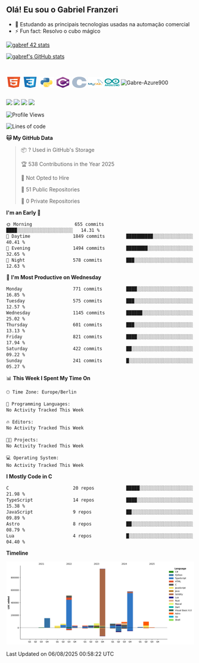 ## Olá! Eu sou o Gabriel Franzeri

- 🌱 Estudando as principais tecnologias usadas na automação comercial
- ⚡ Fun fact: Resolvo o cubo mágico 

[![gabref 42 stats](https://badge.mediaplus.ma/binary/galves-f)](https://github.com/gabref) <!-- (https://github.com/oakoudad/badge42) -->

[![gabref's GitHub stats](https://github-readme-stats.vercel.app/api?username=gabref&show_icons=true&theme=radical)](https://github.com/gabref) <!-- (https://github.com/anuraghazra/github-readme-stats) -->

<!--
 <div>
  <a href="https://github.com/gabref">
  <img height="150em" src="https://github-readme-stats.vercel.app/api?username=gabref&show_icons=true&theme=dracula&include_all_commits=true&count_private=true"/>
  <img height="150em" src="https://github-readme-stats.vercel.app/api/top-langs/?username=gabref&layout=compact&langs_count=7&theme=dracula"/>
</div>
-->
  
  ##
  
<div style="display: inline_block"><br>
  
  <img align="center" alt="Gabre-HTML" height="30" width="40" src="https://raw.githubusercontent.com/devicons/devicon/master/icons/html5/html5-original.svg">
  <img align="center" alt="Gabre-CSS" height="30" width="40" src="https://raw.githubusercontent.com/devicons/devicon/master/icons/css3/css3-original.svg">
  <img align="center" alt="Gabre-Python" height="30" width="40" src="https://raw.githubusercontent.com/devicons/devicon/master/icons/python/python-original.svg">
  <img align="center" alt="Gabre-Csharp" height="30" width="40" src="https://raw.githubusercontent.com/devicons/devicon/master/icons/csharp/csharp-original.svg">
  <img align="center" alt="Gabre-C" height="30" width="40" src="https://github.com/devicons/devicon/blob/master/icons/c/c-original.svg">
  <img align="center" alt="Gabre-MySql" height="30" width="40" src="https://github.com/devicons/devicon/blob/master/icons/mysql/mysql-original-wordmark.svg">
  <img align="center" alt="Gabre-Arduino" height="30" width="40" src="https://github.com/devicons/devicon/blob/master/icons/arduino/arduino-original-wordmark.svg">
  <img align="center" alt="Gabre-Azure900" height="30" width="40" src="https://user-images.githubusercontent.com/83483325/165398311-1270b3f0-0838-43ab-90e9-d5e3a5a5b984.png">

</div>

##
  
<div> 
  <a href="https://instagram.com/gabre___/" target="_blank"><img src="https://img.shields.io/badge/-Instagram-%23E4405F?style=for-the-badge&logo=instagram&logoColor=white" target="_blank"></a>
  <a href="https://t.me/gabref" target="_blank"><img src="https://img.shields.io/badge/Telegram-2CA5E0?style=for-the-badge&logo=telegram&logoColor=white"></a>
  <a href = "mailto:gabrielfranzer@gmail.com"><img src="https://img.shields.io/badge/-Gmail-%23333?style=for-the-badge&logo=gmail&logoColor=white" target="_blank"></a>
  <a href="https://www.linkedin.com/in/gabriel-franzeri-840196211/" target="_blank"><img src="https://img.shields.io/badge/-LinkedIn-%230077B5?style=for-the-badge&logo=linkedin&logoColor=white" target="_blank"></a> 
</div>

<!--START_SECTION:waka-->
![Profile Views](http://img.shields.io/badge/Profile%20Views-0-blue)

![Lines of code](https://img.shields.io/badge/From%20Hello%20World%20I%27ve%20Written-2.8%20million%20lines%20of%20code-blue)

**🐱 My GitHub Data** 

> 📦 ? Used in GitHub's Storage 
 > 
> 🏆 538 Contributions in the Year 2025
 > 
> 🚫 Not Opted to Hire
 > 
> 📜 51 Public Repositories 
 > 
> 🔑 0 Private Repositories 
 > 
**I'm an Early 🐤** 

```text
🌞 Morning                655 commits         ████░░░░░░░░░░░░░░░░░░░░░   14.31 % 
🌆 Daytime                1849 commits        ██████████░░░░░░░░░░░░░░░   40.41 % 
🌃 Evening                1494 commits        ████████░░░░░░░░░░░░░░░░░   32.65 % 
🌙 Night                  578 commits         ███░░░░░░░░░░░░░░░░░░░░░░   12.63 % 
```
📅 **I'm Most Productive on Wednesday** 

```text
Monday                   771 commits         ████░░░░░░░░░░░░░░░░░░░░░   16.85 % 
Tuesday                  575 commits         ███░░░░░░░░░░░░░░░░░░░░░░   12.57 % 
Wednesday                1145 commits        ██████░░░░░░░░░░░░░░░░░░░   25.02 % 
Thursday                 601 commits         ███░░░░░░░░░░░░░░░░░░░░░░   13.13 % 
Friday                   821 commits         ████░░░░░░░░░░░░░░░░░░░░░   17.94 % 
Saturday                 422 commits         ██░░░░░░░░░░░░░░░░░░░░░░░   09.22 % 
Sunday                   241 commits         █░░░░░░░░░░░░░░░░░░░░░░░░   05.27 % 
```


📊 **This Week I Spent My Time On** 

```text
🕑︎ Time Zone: Europe/Berlin

💬 Programming Languages: 
No Activity Tracked This Week

🔥 Editors: 
No Activity Tracked This Week

🐱‍💻 Projects: 
No Activity Tracked This Week

💻 Operating System: 
No Activity Tracked This Week
```

**I Mostly Code in C** 

```text
C                        20 repos            █████░░░░░░░░░░░░░░░░░░░░   21.98 % 
TypeScript               14 repos            ████░░░░░░░░░░░░░░░░░░░░░   15.38 % 
JavaScript               9 repos             ██░░░░░░░░░░░░░░░░░░░░░░░   09.89 % 
Astro                    8 repos             ██░░░░░░░░░░░░░░░░░░░░░░░   08.79 % 
Lua                      4 repos             █░░░░░░░░░░░░░░░░░░░░░░░░   04.40 % 
```



**Timeline**

![Lines of Code chart](https://raw.githubusercontent.com/gabref/gabref/main/assets/bar_graph.png)


 Last Updated on 06/08/2025 00:58:22 UTC
<!--END_SECTION:waka-->
